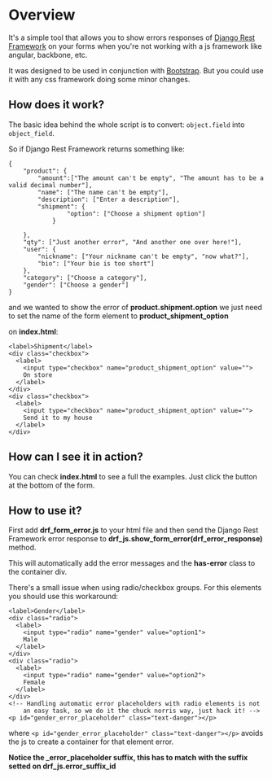 # Overview
It's a simple tool that allows you to show errors responses of [Django Rest Framework](http://www.django-rest-framework.org/) on your forms when you're not working with a js framework like angular, backbone, etc.

It was designed to be used in conjunction with [Bootstrap](http://getbootstrap.com/). But you could use it with any css framework doing some minor changes.

## How does it work?
The basic idea behind the whole script is to convert: `object.field` into `object_field`.

So if Django Rest Framework returns something like:
```
{
	"product": {
		"amount":["The amount can't be empty", "The amount has to be a valid decimal number"],
		"name": ["The name can't be empty"],
		"description": ["Enter a description"],
		"shipment": {
				"option": ["Choose a shipment option"]
			}
		
	},
	"qty": ["Just another error", "And another one over here!"],
	"user": {
		"nickname": ["Your nickname can't be empty", "now what?"],
		"bio": ["Your bio is too short"]
	},
	"category": ["Choose a category"],
	"gender": ["Choose a gender"]
}
```
and we wanted to show the error of **product.shipment.option** we just need to set the name of the form element to **product_shipment_option**

on **index.html**:
```
<label>Shipment</label>
<div class="checkbox">
  <label>
    <input type="checkbox" name="product_shipment_option" value="">
    On store
  </label>
</div>
<div class="checkbox">
  <label>
    <input type="checkbox" name="product_shipment_option" value="">
    Send it to my house
  </label>
</div>
```

## How can I see it in action?
You can check **index.html** to see a full the examples. Just click the button at the bottom of the form.

## How to use it?
First add **drf_form_error.js** to your html file and then send the Django Rest Framework error response to **drf_js.show_form_error(drf_error_response)** method.

This will automatically add the error messages and the **has-error** class to the container div.

There's a small issue when using radio/checkbox groups. For this elements you should use this workaround:

```
<label>Gender</label>
<div class="radio">
  <label>
    <input type="radio" name="gender" value="option1">
    Male
  </label>
</div>
<div class="radio">
  <label>
    <input type="radio" name="gender" value="option2">
    Female
  </label>
</div>
<!-- Handling automatic error placeholders with radio elements is not
	an easy task, so we do it the chuck norris way, just hack it! -->
<p id="gender_error_placeholder" class="text-danger"></p>
```
where `<p id="gender_error_placeholder" class="text-danger"></p>` avoids the js to create a container for that element error.

**Notice the _error_placeholder suffix, this has to match with the suffix setted on drf_js.error_suffix_id**
